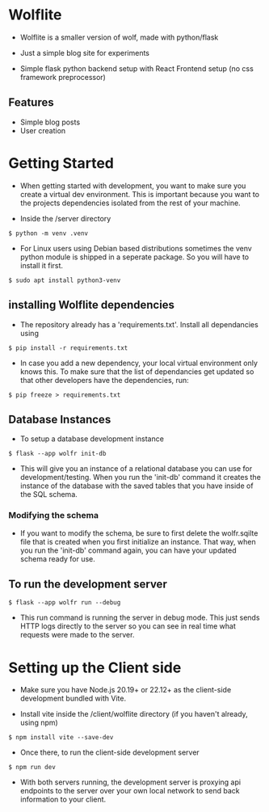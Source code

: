 # Wolflite

- Wolflite is a smaller version of wolf, made with python/flask
- Just a simple blog site for experiments

- Simple flask python backend setup with React Frontend setup (no css framework preprocessor)

## Features

- Simple blog posts
- User creation


# Getting Started

- When getting started with development, you want to make sure you create a virtual dev environment. This is important because you want to the projects dependencies isolated from the rest of your machine.

- Inside the /server directory
```
$ python -m venv .venv

```

- For Linux users using Debian based distributions sometimes the venv python module is shipped in a seperate package. So you will have to install it first.
```
$ sudo apt install python3-venv

```

## installing Wolflite dependencies

- The repository already has a 'requirements.txt'. Install all dependancies using
```
$ pip install -r requirements.txt

```

- In case you add a new dependency, your local virtual environment only knows this. To make sure that the list of dependancies get updated so that other developers have the dependencies, run:
```
$ pip freeze > requirements.txt

```

## Database Instances

- To setup a database development instance
```
$ flask --app wolfr init-db

```

- This will give you an instance of a relational database you can use for development/testing. When you run the 'init-db' command it creates the instance of the database with the saved tables that you have inside of the SQL schema.


### Modifying the schema

- If you want to modify the schema, be sure to first delete the wolfr.sqilte file that is created when you first initialize an instance. That way, when you run the 'init-db' command again, you can have your updated schema ready for use.


## To run the development server
```
$ flask --app wolfr run --debug

```

- This run command is running the server in debug mode. This just sends HTTP logs directly to the server so you can see in real time what requests were made to the server.


# Setting up the Client side

- Make sure you have Node.js 20.19+ or 22.12+ as the client-side development bundled with Vite.

- Install vite inside the /client/wolflite directory (if you haven't already, using npm)
```
$ npm install vite --save-dev

```

- Once there, to run the client-side development server
```
$ npm run dev

```

- With both servers running, the development server is proxying api endpoints to the server over your own local network to send back information to your client.
